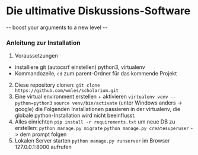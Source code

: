 # Die ultimative Diskussions-Software
 -- boost your arguments to a new level --

### Anleitung zur Installation
1. Voraussetzungen
  - installiere git (autocsrf einstellen) python3, virtualenv
  - Kommandozeile, `cd` zum parent-Ordner für das kommende Projekt
2. Diese repository clonen:
  `git clone https://github.com/wmles/scholarium.git`
3. Eine virtual environment erstellen + aktivieren
  `virtualenv venv --python=python3`
  `source venv/bin/activate` (unter Windows anders -> google)
die Folgenden Installationen passieren in der virtualenv, die globale python-Installation wird nicht beeinflusst.
4. Alles einrichten
  `pip install -r requirements.txt`
  um neue DB zu erstellen: `python manage.py migrate`
  `python manage.py createsuperuser` -> dem prompt folgen
5. Lokalen Server starten
  `python manage.py runserver`
  im Browser 127.0.0.1:8000 aufrufen

